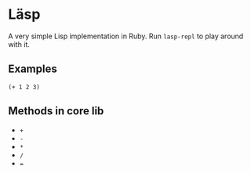 # Läsp

A very simple Lisp implementation in Ruby. Run `lasp-repl` to play around with it.

## Examples

    (+ 1 2 3)

## Methods in core lib

- `+`
- `-`
- `*`
- `/`
- `=`
